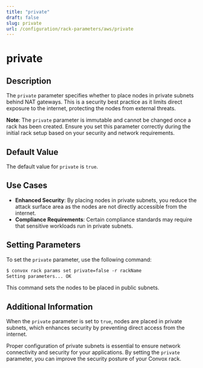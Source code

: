 ```yaml
---
title: "private"
draft: false
slug: private
url: /configuration/rack-parameters/aws/private
---
```


# private

## Description
The `private` parameter specifies whether to place nodes in private subnets behind NAT gateways. This is a security best practice as it limits direct exposure to the internet, protecting the nodes from external threats.

**Note**: The `private` parameter is immutable and cannot be changed once a rack has been created. Ensure you set this parameter correctly during the initial rack setup based on your security and network requirements.

## Default Value
The default value for `private` is `true`.

## Use Cases
- **Enhanced Security**: By placing nodes in private subnets, you reduce the attack surface area as the nodes are not directly accessible from the internet.
- **Compliance Requirements**: Certain compliance standards may require that sensitive workloads run in private subnets.

## Setting Parameters
To set the `private` parameter, use the following command:
```html
$ convox rack params set private=false -r rackName
Setting parameters... OK
```
This command sets the nodes to be placed in public subnets.

## Additional Information
When the `private` parameter is set to `true`, nodes are placed in private subnets, which enhances security by preventing direct access from the internet.

Proper configuration of private subnets is essential to ensure network connectivity and security for your applications. By setting the `private` parameter, you can improve the security posture of your Convox rack.

